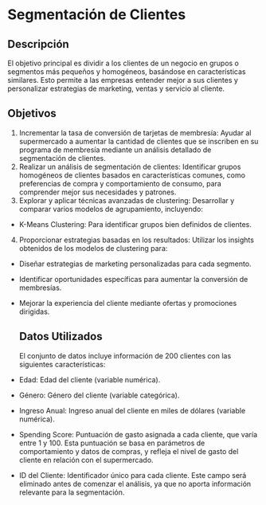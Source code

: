 # Segmentación de Clientes

## Descripción
El objetivo principal es dividir a los clientes de un negocio en grupos o segmentos más pequeños y homogéneos, basándose en características similares. Esto permite a las empresas entender mejor a sus clientes y personalizar estrategias de marketing, ventas y servicio al cliente.

## Objetivos
1. Incrementar la tasa de conversión de tarjetas de membresía: Ayudar al supermercado a aumentar la cantidad de clientes que se inscriben en su programa de membresía mediante un análisis detallado de segmentación de clientes.
2. Realizar un análisis de segmentación de clientes: Identificar grupos homogéneos de clientes basados en características comunes, como preferencias de compra y comportamiento de consumo, para comprender mejor sus necesidades y patrones.
3. Explorar y aplicar técnicas avanzadas de clustering: Desarrollar y comparar varios modelos de agrupamiento, incluyendo:
- K-Means Clustering: Para identificar grupos bien definidos de clientes.
4. Proporcionar estrategias basadas en los resultados: Utilizar los insights obtenidos de los modelos de clustering para:
- Diseñar estrategias de marketing personalizadas para cada segmento.
- Identificar oportunidades específicas para aumentar la conversión de membresías.
- Mejorar la experiencia del cliente mediante ofertas y promociones dirigidas.

  ## Datos Utilizados
  El conjunto de datos incluye información de 200 clientes con las siguientes características:
  
- Edad: Edad del cliente (variable numérica).
- Género: Género del cliente (variable categórica).
- Ingreso Anual: Ingreso anual del cliente en miles de dólares (variable numérica).
- Spending Score: Puntuación de gasto asignada a cada cliente, que varía entre 1 y 100. Esta puntuación se basa en parámetros de comportamiento y datos de compras, y refleja el nivel de gasto del cliente en relación con el supermercado.
- ID del Cliente: Identificador único para cada cliente. Este campo será eliminado antes de comenzar el análisis, ya que no aporta información relevante para la segmentación.
